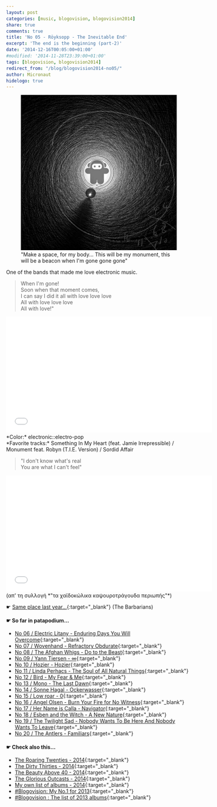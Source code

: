 ```yaml
---
layout: post
categories: [music, blogovision, blogovision2014]
share: true
comments: true
title: 'No 05 - Röyksopp - The Inevitable End'
excerpt: 'The end is the beginning (part-2)'
date: '2014-12-16T00:05:00+01:00'
#modified: '2014-11-28T23:39:00+01:00'
tags: [blogovision, blogovision2014]
redirect_from: "/blog/blogovision2014-no05/"
author: Micronaut
hidelogo: true
---
```

<figure>
	<a href="/images/posts/blogovision/time.jpg"><img src="/images/posts/blogovision/time.jpg" alt="time-Image" class="center"/></a>
    <figcaption>"Make a space, for my body... This will be my monument, this will be a beacon when I'm gone gone gone"</figcaption>
</figure>

One of the bands that made me love electronic music.

> When I'm gone!<br/>
> Soon when that moment comes,<br/>
> I can say I did it all with love love love<br/>
> All with love love love<br/>
> All with love!"<br/>

<iframe width="560" height="315" src="//www.youtube.com/embed/Zo6UnKr6Bwg" frameborder="0" allowfullscreen>&nbsp;</iframe>
*Color:* electronic::electro-pop<br/>
*Favorite tracks:* Something In My Heart (feat. Jamie Irrepressible)	/ Monument feat. Robyn (T.I.E. Version) / Sordid Affair

> "I don't know what's real<br/>
> You are what I can't feel"<br/>

<iframe width="560" height="315" src="//www.youtube.com/embed/0_aFSNB8E5Y" frameborder="0" allowfullscreen>&nbsp;</iframe>
(απ' τη συλλογή *"τα χαϊδοκώλικα καψουροτράγουδα περιωπής"*)

&#x261B; [Same place last year...](http://themicronaut.tumblr.com/post/70227687177/blogovision2013-no05){:target="_blank"} (The Barbarians)

#### &#x261B; So far in patapodium...
* [No 06 / Electric Litany - Enduring Days You Will Overcome](/music/blogovision/blogovision2014/blogovision2014-no06/){:target="_blank"}
* [No 07 / Wovenhand - Refractory Obdurate](/music/blogovision/blogovision2014/blogovision2014-no07/){:target="_blank"}
* [No 08 / The Afghan Whigs - Do to the Beast](/music/blogovision/blogovision2014/blogovision2014-no08/){:target="_blank"}
* [No 09 / Yann Tiersen - ∞](/music/blogovision/blogovision2014/blogovision2014-no09/){:target="_blank"}
* [No 10 / Hozier - Hozier](/music/blogovision/blogovision2014/blogovision2014-no10/){:target="_blank"}
* [No 11 / Linda Perhacs - The Soul of All Natural Things](/music/blogovision/blogovision2014/blogovision2014-no11/){:target="_blank"}
* [No 12 / Bird - My Fear & Me](/music/blogovision/blogovision2014/blogovision2014-no12/){:target="_blank"}
* [No 13 / Mono - The Last Dawn](/music/blogovision/blogovision2014/blogovision2014-no13/){:target="_blank"}
* [No 14 / Sonne Hagal - Ockerwasser](/music/blogovision/blogovision2014/blogovision2014-no14/){:target="_blank"}
* [No 15 / Low roar - 0](/music/blogovision/blogovision2014/blogovision2014-no15/){:target="_blank"}
* [No 16 / Angel Olsen - Burn Your Fire for No Witness](/music/blogovision/blogovision2014/blogovision2014-no16/){:target="_blank"}
* [No 17 / Her Name is Calla - Navigator](/music/blogovision/blogovision2014/blogovision2014-no17/){:target="_blank"}
* [No 18 / Esben and the Witch - A New Nature](/music/blogovision/blogovision2014/blogovision2014-no18/){:target="_blank"}
* [No 19 / The Twilight Sad - Nobody Wants To Be Here And Nobody Wants To Leave](/music/blogovision/blogovision2014/blogovision2014-no19/){:target="_blank"}
* [No 20 / The Antlers - Familiars](/music/blogovision/blogovision2014/blogovision2014-no20/){:target="_blank"}

#### &#x261B; Check also this…
* [The Roaring Twenties - 2014](/music/blogovision/blogovision2014/blogovision2014-the-roaring-twenties/){:target="_blank"}
* [The Dirty Thirties - 2014](/music/blogovision/blogovision2014/blogovision2014-the-dirty-thirties/){:target="_blank"}
* [The Beauty Above 40 - 2014](/music/blogovision/blogovision2014/blogovision2014-the-beauty-above-40/){:target="_blank"}
* [The Glorious Outcasts - 2014](/music/blogovision/blogovision2014/blogovision2014-the-glorious-outcasts-2014/){:target="_blank"}
* [My own list of albums - 2014](/music/blogovision/blogovision2014/complete-list-2014/){:target="_blank"}
* [#Blogovision: My No.1 for 2013](/music/blogovision/blogovision2013/blogovision2013-no01/){:target="_blank"}
* [#Blogovision : The list of 2013 albums](/music/blogovision/blogovision2013/blogovision-my-own-list-of-2013-nominees-albums/){:target="_blank"}